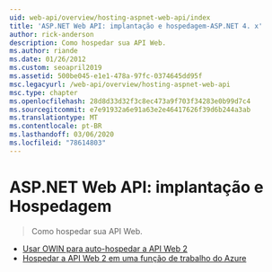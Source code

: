 ```yaml
---
uid: web-api/overview/hosting-aspnet-web-api/index
title: 'ASP.NET Web API: implantação e hospedagem-ASP.NET 4. x'
author: rick-anderson
description: Como hospedar sua API Web.
ms.author: riande
ms.date: 01/26/2012
ms.custom: seoapril2019
ms.assetid: 500be045-e1e1-478a-97fc-0374645dd95f
msc.legacyurl: /web-api/overview/hosting-aspnet-web-api
msc.type: chapter
ms.openlocfilehash: 28d8d33d32f3c8ec473a9f703f34283e0b99d7c4
ms.sourcegitcommit: e7e91932a6e91a63e2e46417626f39d6b244a3ab
ms.translationtype: MT
ms.contentlocale: pt-BR
ms.lasthandoff: 03/06/2020
ms.locfileid: "78614803"
---
```

# <a name="aspnet-web-api-deployment-and-hosting"></a>ASP.NET Web API: implantação e Hospedagem

> Como hospedar sua API Web.

- [Usar OWIN para auto-hospedar a API Web 2](use-owin-to-self-host-web-api.md)
- [Hospedar a API Web 2 em uma função de trabalho do Azure](host-aspnet-web-api-in-an-azure-worker-role.md)
